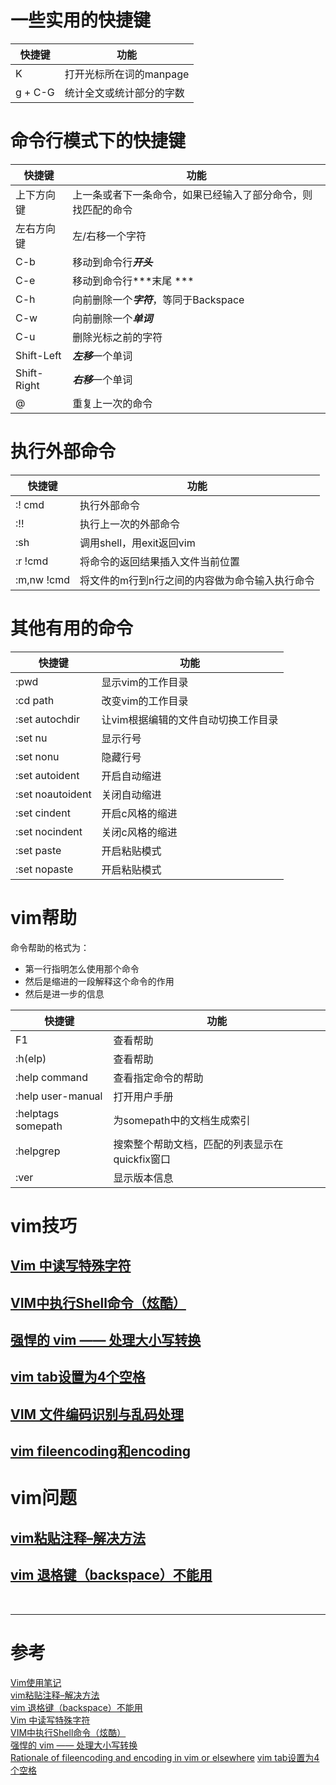 # 一些实用的快捷键
|快捷键 | 功能 |
|--- |--- |
|K | 打开光标所在词的manpage |
|g + C-G | 统计全文或统计部分的字数 |

# 命令行模式下的快捷键
|快捷键 | 功能 |
|--- |--- |
|上下方向键 | 上一条或者下一条命令，如果已经输入了部分命令，则找匹配的命令 |
|左右方向键 | 左/右移一个字符 |
|C-b | 移动到命令行***开头*** |
|C-e | 移动到命令行***末尾 ***|
|C-h | 向前删除一个***字符***，等同于Backspace|
|C-w | 向前删除一个***单词*** |
|C-u | 删除光标之前的字符 |
|Shift-Left | ***左移***一个单词 |
|Shift-Right | ***右移***一个单词 |
|@ | 重复上一次的命令|


# 执行外部命令
|快捷键 | 功能 |
|--- |--- |
|:! cmd | 执行外部命令 |
|:!! | 执行上一次的外部命令 |
|:sh | 调用shell，用exit返回vim |
|:r !cmd | 将命令的返回结果插入文件当前位置 |
|:m,nw !cmd |将文件的m行到n行之间的内容做为命令输入执行命令 |


# 其他有用的命令
|快捷键 | 功能 |
|--- |--- |
|:pwd | 显示vim的工作目录 |
|:cd path | 改变vim的工作目录 |
|:set autochdir | 让vim根据编辑的文件自动切换工作目录 |
|:set nu | 显示行号 |
|:set nonu | 隐藏行号 |
|:set autoident | 开启自动缩进 |
|:set noautoident | 关闭自动缩进 |
|:set cindent | 开启c风格的缩进 |
|:set nocindent | 关闭c风格的缩进 |
|:set paste | 开启粘贴模式 |
|:set nopaste | 开启粘贴模式 |


# vim帮助
命令帮助的格式为：
- 第一行指明怎么使用那个命令
- 然后是缩进的一段解释这个命令的作用
- 然后是进一步的信息

|快捷键 | 功能 |
|--- |--- |
|F1 | 查看帮助 |
|:h(elp) | 查看帮助 |
|:help command | 查看指定命令的帮助 |
|:help user-manual | 打开用户手册 |
|:helptags somepath | 为somepath中的文档生成索引 |
|:helpgrep | 搜索整个帮助文档，匹配的列表显示在quickfix窗口 |
|:ver | 显示版本信息 |


# vim技巧
## [Vim 中读写特殊字符][4]
## [VIM中执行Shell命令（炫酷）][5]
## [强悍的 vim —— 处理大小写转换][6]
## [vim tab设置为4个空格][7]
## [VIM 文件编码识别与乱码处理][8]
## [vim fileencoding和encoding][9]


# vim问题
## [vim粘贴注释–解决方法][2]
## [vim 退格键（backspace）不能用][3]



<br/>

---

# 参考

[Vim使用笔记][1]  
[vim粘贴注释–解决方法][2]  
[vim 退格键（backspace）不能用][3]  
[Vim 中读写特殊字符][4]  
[VIM中执行Shell命令（炫酷）][5]  
[强悍的 vim —— 处理大小写转换][6]  
[Rationale of fileencoding and encoding in vim or elsewhere][7]
[vim tab设置为4个空格][8]

[1]: http://www.cnblogs.com/jiqingwu/archive/2012/06/14/vim_notes.html
[2]: http://www.chenglin.name/linux/blog-linux/595.html
[3]: https://my.oschina.net/zhangdapeng89/blog/56593
[4]: http://harttle.com/2016/08/22/vim-special-characters.html
[5]: http://blog.csdn.net/bnxf00000/article/details/46618465
[6]: http://blog.csdn.net/lanchunhui/article/details/51542211
[7]: http://blog.csdn.net/jiang1013nan/article/details/6298727
[8]: http://edyfox.codecarver.org/html/vim_fileencodings_detection.html
[9]: https://stackoverflow.com/questions/22044869/rationale-of-fileencoding-and-encoding-in-vim-or-elsewhere

